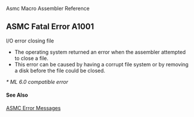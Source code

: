 Asmc Macro Assembler Reference

## ASMC Fatal Error A1001

I/O error closing file

- The operating system returned an error when the assembler attempted to close a file.
- This error can be caused by having a corrupt file system or by removing a disk before the file could be closed.

_* ML 6.0 compatible error_

#### See Also

[ASMC Error Messages](readme.md)